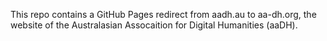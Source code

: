 This repo contains a GitHub Pages redirect from aadh.au to aa-dh.org, the website of the Australasian Assocaition for Digital Humanities (aaDH).

